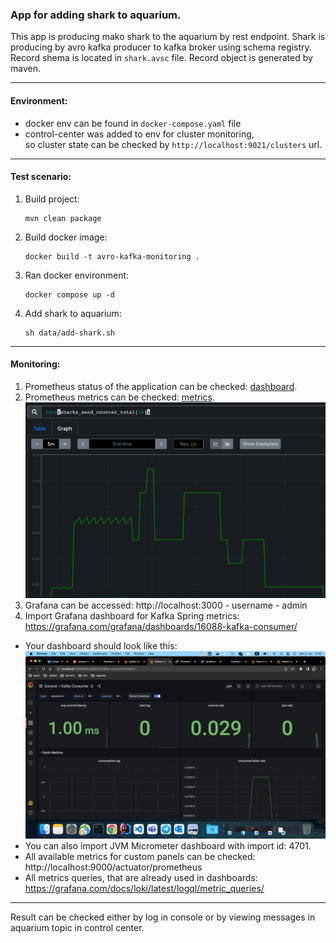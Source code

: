 ### App for adding shark to aquarium.
This app is producing  mako shark to the aquarium by rest endpoint.
Shark is producing by avro kafka producer to kafka broker using schema registry. Record shema is located in `shark.avsc` file.
Record object is generated by maven.

---
#### Environment:
- docker env can be found in `docker-compose.yaml` file
- control-center was added to env for cluster monitoring, \
  so cluster state can be checked by `http://localhost:9021/clusters` url.

---
#### Test scenario:

 1. Build project:
    ```
    mvn clean package
    ```
 2. Build docker image:
    ```
    docker build -t avro-kafka-monitoring .
    ```
 3. Ran docker environment:
    ```
    docker compose up -d
    ```
 4. Add shark to aquarium:
    ```
    sh data/add-shark.sh
    ```
---
#### Monitoring:
1. Prometheus status of the application can be checked: [dashboard](http://localhost:9090/targets#pool-spring-actuator-metrics).
2. Prometheus metrics can be checked: [metrics](http://localhost:9090/graph?g0.expr=rate(sharks_send_counter_total%5B1m%5D)&g0.tab=0&g0.stacked=0&g0.show_exemplars=0&g0.range_input=5m).
   ![img.png](data/prometheus.png)
3. Grafana can be accessed: http://localhost:3000 - username - admin
4. Import Grafana dashboard for Kafka Spring metrics: https://grafana.com/grafana/dashboards/16088-kafka-consumer/
 - Your dashboard should look like this:
  ![img.png](data/grafana/grafana-dashboard.png)
 - You can also import JVM Micrometer dashboard with import id: 4701.
 - All available metrics for custom panels can be checked: http://localhost:9000/actuator/prometheus
 - All metrics queries, that are already used in dashboards: https://grafana.com/docs/loki/latest/logql/metric_queries/
---
    
Result can be checked either by log in console or by viewing messages in aquarium topic in control center.